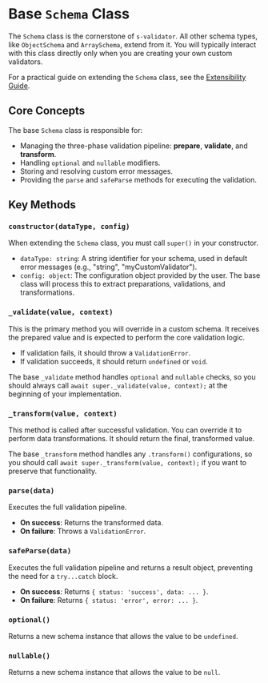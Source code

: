 # Base `Schema` Class

The `Schema` class is the cornerstone of `s-validator`. All other schema types, like `ObjectSchema` and `ArraySchema`, extend from it. You will typically interact with this class directly only when you are creating your own custom validators.

For a practical guide on extending the `Schema` class, see the [Extensibility Guide](../extensibility.md).

## Core Concepts

The base `Schema` class is responsible for:

- Managing the three-phase validation pipeline: **prepare**, **validate**, and **transform**.
- Handling `optional` and `nullable` modifiers.
- Storing and resolving custom error messages.
- Providing the `parse` and `safeParse` methods for executing the validation.

## Key Methods

### `constructor(dataType, config)`

When extending the `Schema` class, you must call `super()` in your constructor.

- `dataType: string`: A string identifier for your schema, used in default error messages (e.g., "string", "myCustomValidator").
- `config: object`: The configuration object provided by the user. The base class will process this to extract preparations, validations, and transformations.

### `_validate(value, context)`

This is the primary method you will override in a custom schema. It receives the prepared value and is expected to perform the core validation logic.

- If validation fails, it should throw a `ValidationError`.
- If validation succeeds, it should return `undefined` or `void`.

The base `_validate` method handles `optional` and `nullable` checks, so you should always call `await super._validate(value, context);` at the beginning of your implementation.

### `_transform(value, context)`

This method is called after successful validation. You can override it to perform data transformations. It should return the final, transformed value.

The base `_transform` method handles any `.transform()` configurations, so you should call `await super._transform(value, context);` if you want to preserve that functionality.

### `parse(data)`

Executes the full validation pipeline.

- **On success**: Returns the transformed data.
- **On failure**: Throws a `ValidationError`.

### `safeParse(data)`

Executes the full validation pipeline and returns a result object, preventing the need for a `try...catch` block.

- **On success**: Returns `{ status: 'success', data: ... }`.
- **On failure**: Returns `{ status: 'error', error: ... }`.

### `optional()`

Returns a new schema instance that allows the value to be `undefined`.

### `nullable()`

Returns a new schema instance that allows the value to be `null`.
